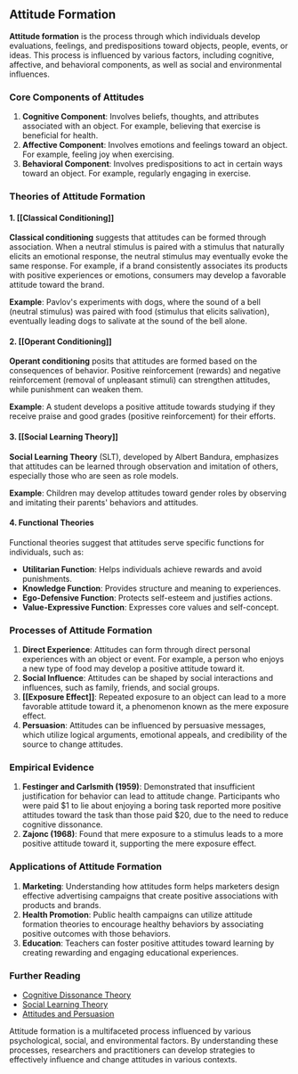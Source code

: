 ## Attitude Formation

**Attitude formation** is the process through which individuals develop evaluations, feelings, and predispositions toward objects, people, events, or ideas. This process is influenced by various factors, including cognitive, affective, and behavioral components, as well as social and environmental influences.

### Core Components of Attitudes

1. **Cognitive Component**: Involves beliefs, thoughts, and attributes associated with an object. For example, believing that exercise is beneficial for health.
2. **Affective Component**: Involves emotions and feelings toward an object. For example, feeling joy when exercising.
3. **Behavioral Component**: Involves predispositions to act in certain ways toward an object. For example, regularly engaging in exercise.

### Theories of Attitude Formation

#### 1. [[Classical Conditioning]]

**Classical conditioning** suggests that attitudes can be formed through association. When a neutral stimulus is paired with a stimulus that naturally elicits an emotional response, the neutral stimulus may eventually evoke the same response. For example, if a brand consistently associates its products with positive experiences or emotions, consumers may develop a favorable attitude toward the brand.

**Example**: Pavlov's experiments with dogs, where the sound of a bell (neutral stimulus) was paired with food (stimulus that elicits salivation), eventually leading dogs to salivate at the sound of the bell alone.

#### 2. [[Operant Conditioning]]

**Operant conditioning** posits that attitudes are formed based on the consequences of behavior. Positive reinforcement (rewards) and negative reinforcement (removal of unpleasant stimuli) can strengthen attitudes, while punishment can weaken them.

**Example**: A student develops a positive attitude towards studying if they receive praise and good grades (positive reinforcement) for their efforts.

#### 3. [[Social Learning Theory]]

**Social Learning Theory** (SLT), developed by Albert Bandura, emphasizes that attitudes can be learned through observation and imitation of others, especially those who are seen as role models.

**Example**: Children may develop attitudes toward gender roles by observing and imitating their parents' behaviors and attitudes.

#### 4. Functional Theories

Functional theories suggest that attitudes serve specific functions for individuals, such as:
- **Utilitarian Function**: Helps individuals achieve rewards and avoid punishments.
- **Knowledge Function**: Provides structure and meaning to experiences.
- **Ego-Defensive Function**: Protects self-esteem and justifies actions.
- **Value-Expressive Function**: Expresses core values and self-concept.

### Processes of Attitude Formation

1. **Direct Experience**: Attitudes can form through direct personal experiences with an object or event. For example, a person who enjoys a new type of food may develop a positive attitude toward it.
2. **Social Influence**: Attitudes can be shaped by social interactions and influences, such as family, friends, and social groups.
3. **[[Exposure Effect]]**: Repeated exposure to an object can lead to a more favorable attitude toward it, a phenomenon known as the mere exposure effect.
4. **Persuasion**: Attitudes can be influenced by persuasive messages, which utilize logical arguments, emotional appeals, and credibility of the source to change attitudes.

### Empirical Evidence

1. **Festinger and Carlsmith (1959)**: Demonstrated that insufficient justification for behavior can lead to attitude change. Participants who were paid $1 to lie about enjoying a boring task reported more positive attitudes toward the task than those paid $20, due to the need to reduce cognitive dissonance.
2. **Zajonc (1968)**: Found that mere exposure to a stimulus leads to a more positive attitude toward it, supporting the mere exposure effect.

### Applications of Attitude Formation

1. **Marketing**: Understanding how attitudes form helps marketers design effective advertising campaigns that create positive associations with products and brands.
2. **Health Promotion**: Public health campaigns can utilize attitude formation theories to encourage healthy behaviors by associating positive outcomes with those behaviors.
3. **Education**: Teachers can foster positive attitudes toward learning by creating rewarding and engaging educational experiences.

### Further Reading

- [Cognitive Dissonance Theory](https://www.simplypsychology.org/cognitive-dissonance.html)
- [Social Learning Theory](https://www.simplypsychology.org/bandura.html)
- [Attitudes and Persuasion](https://www.verywellmind.com/attitudes-how-they-form-change-shape-behavior-2795897)

Attitude formation is a multifaceted process influenced by various psychological, social, and environmental factors. By understanding these processes, researchers and practitioners can develop strategies to effectively influence and change attitudes in various contexts.